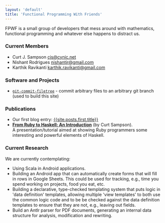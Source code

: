 ```yaml
---
layout: 'default'
title: 'Functional Programming With Friends'
---
```


FPWF is a small group of developers that mess around with mathematics,
functional programming and whatever else happens to distract us.


### Current Members

* Curt J. Sampson <cjs@cynic.net>
* Nishant Rodrigues <nishantjr@gmail.com>
* Karthik Ravikanti <karthik.ravikanti@gmail.com>


### Software and Projects

* [`git-commit-filetree`][gcf] - commit arbitrary files to an arbitrary
  git branch (used to build this site)

[gcf]: https://github.com/cjs-cynic-net/git-commit-filetree


### Publications

* Our first blog entry: [{{site.posts.first.title}}]({{site.posts.first.url}})
* **[From Ruby to Haskell: An Introduction][r2ht]** (by Curt Sampson).<br/>
  A presentation/tutorial aimed at showing Ruby programmers some
  interesting and powerful elements of Haskell.

[r2ht]: https://github.com/cjs-cynic-net/ruby2haskell-tutorial

### Current Research

We are currently contemplating:

* Using Scala in Android applications.
* Building an Android app that can automatically create forms that
  will fill in rows in Google Sheets. This could be used for tracking,
  e.g., time you spend working on projects, food you eat, etc.
* Building a declarative, type-checked templating system that
  puts logic in 'data definition' templates, allowing multiple
  'view templates' to both use the common logic code and to be be
  checked against the data definition templates to ensure that
  they are not, e.g., leaving out fields.
* Build an Antlr parser for PDF documents, generating an internal data
  structure for analysis, modification and rewriting.

